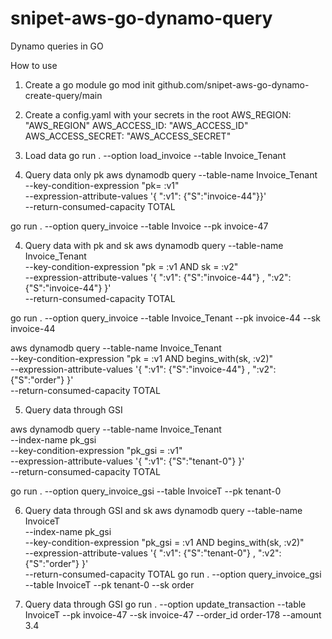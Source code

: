 # snipet-aws-go-dynamo-query

Dynamo queries in GO

How to use

1. Create a go module
go mod init github.com/snipet-aws-go-dynamo-create-query/main

2. Create a config.yaml with your secrets in the root
AWS_REGION: "AWS_REGION"
AWS_ACCESS_ID: "AWS_ACCESS_ID"
AWS_ACCESS_SECRET: "AWS_ACCESS_SECRET"

3. Load data
go run . --option load_invoice --table Invoice_Tenant

4. Query data only pk
aws dynamodb query --table-name Invoice_Tenant \
	--key-condition-expression "pk= :v1" \
	--expression-attribute-values '{ ":v1": {"S":"invoice-44"}}' \
	--return-consumed-capacity TOTAL

go run . --option query_invoice --table Invoice --pk invoice-47

4. Query data with pk and sk
aws dynamodb query --table-name Invoice_Tenant  \
	--key-condition-expression "pk = :v1 AND sk = :v2" \
	--expression-attribute-values '{ ":v1": {"S":"invoice-44"} , ":v2": {"S":"invoice-44"} }' \
	--return-consumed-capacity TOTAL

go run . --option query_invoice --table Invoice_Tenant --pk invoice-44 --sk invoice-44


aws dynamodb query --table-name Invoice_Tenant  \
	--key-condition-expression "pk = :v1 AND begins_with(sk, :v2)" \
	--expression-attribute-values '{ ":v1": {"S":"invoice-44"} , ":v2": {"S":"order"} }' \
	--return-consumed-capacity TOTAL


5. Query data through GSI

aws dynamodb query --table-name Invoice_Tenant  \
	--index-name pk_gsi \
	--key-condition-expression "pk_gsi = :v1" \
	--expression-attribute-values '{ ":v1": {"S":"tenant-0"} }' \
	--return-consumed-capacity TOTAL

go run . --option query_invoice_gsi --table InvoiceT --pk tenant-0

6. Query data through GSI and sk
aws dynamodb query --table-name InvoiceT  \
	--index-name pk_gsi \
	--key-condition-expression "pk_gsi = :v1 AND begins_with(sk, :v2)" \
	--expression-attribute-values '{ ":v1": {"S":"tenant-0"} , ":v2": {"S":"order"} }' \
	--return-consumed-capacity TOTAL
go run . --option query_invoice_gsi --table InvoiceT --pk tenant-0 --sk order

7. Query data through GSI
go run . --option update_transaction --table InvoiceT --pk invoice-47 --sk invoice-47 --order_id order-178 --amount 3.4